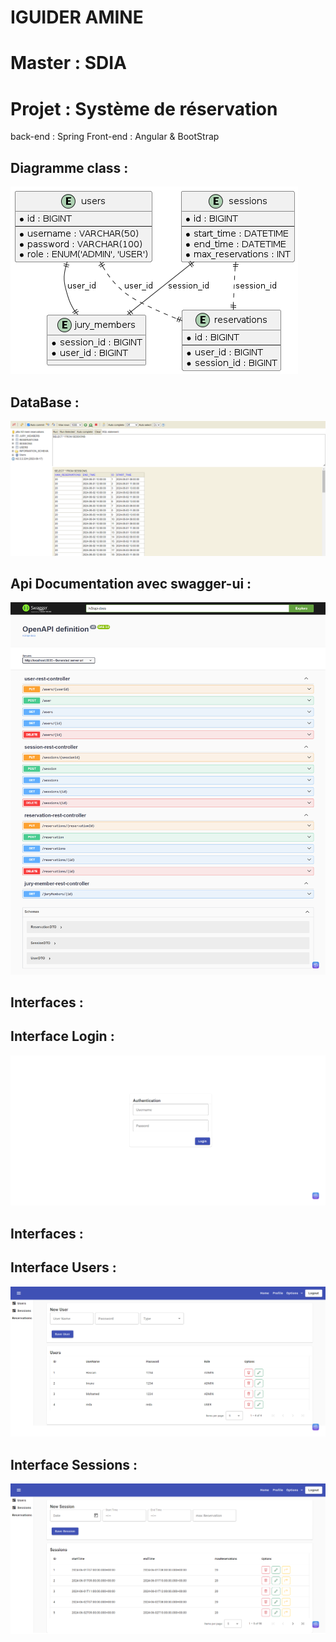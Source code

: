 <h1>IGUIDER AMINE </h1>
<h1>Master : SDIA </h1>
<h1>Projet : Système de réservation</h1>
<p>
    back-end : Spring
    Front-end : Angular & BootStrap
</p>
<h2>Diagramme class :</h2>
<img src="captures/class.png">
<h2>DataBase :</h2>
<img src="captures/h2.png">
<h2>Api Documentation avec swagger-ui :</h2>
<img src="captures/api.png">
<h2>Interfaces :</h2>
<h2>Interface Login :</h2>
<img src="captures/login.png">
<h2>Interfaces :</h2>
<h2>Interface Users :</h2>
<img src="captures/users.png">
<h2>Interface Sessions :</h2>
<img src="captures/sessions.png">

